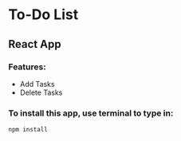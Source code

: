 # To-Do List
## React App

### Features:

 - Add Tasks
  - Delete Tasks



### To install this app, use terminal to type in:

```code
npm install
```

